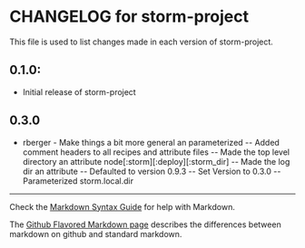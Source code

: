 # CHANGELOG for storm-project

This file is used to list changes made in each version of storm-project.

## 0.1.0:

* Initial release of storm-project

## 0.3.0

- rberger - Make things a bit more general an parameterized
-- Added comment headers to all recipes and attribute files
-- Made the top level directory an attribute node[:storm][:deploy][:storm_dir]
-- Made the log dir an attribute
-- Defaulted to version 0.9.3
-- Set Version to 0.3.0
-- Parameterized storm.local.dir

- - - 
Check the [Markdown Syntax Guide](http://daringfireball.net/projects/markdown/syntax) for help with Markdown.

The [Github Flavored Markdown page](http://github.github.com/github-flavored-markdown/) describes the differences between markdown on github and standard markdown.
